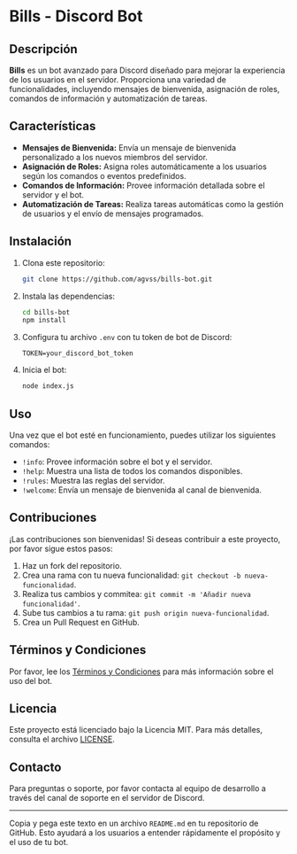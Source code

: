 # Bills - Discord Bot

## Descripción

**Bills** es un bot avanzado para Discord diseñado para mejorar la experiencia de los usuarios en el servidor. Proporciona una variedad de funcionalidades, incluyendo mensajes de bienvenida, asignación de roles, comandos de información y automatización de tareas.

## Características

- **Mensajes de Bienvenida:** Envía un mensaje de bienvenida personalizado a los nuevos miembros del servidor.
- **Asignación de Roles:** Asigna roles automáticamente a los usuarios según los comandos o eventos predefinidos.
- **Comandos de Información:** Provee información detallada sobre el servidor y el bot.
- **Automatización de Tareas:** Realiza tareas automáticas como la gestión de usuarios y el envío de mensajes programados.

## Instalación

1. Clona este repositorio:

    ```bash
    git clone https://github.com/agvss/bills-bot.git
    ```

2. Instala las dependencias:

    ```bash
    cd bills-bot
    npm install
    ```

3. Configura tu archivo `.env` con tu token de bot de Discord:

    ```plaintext
    TOKEN=your_discord_bot_token
    ```

4. Inicia el bot:

    ```bash
    node index.js
    ```

## Uso

Una vez que el bot esté en funcionamiento, puedes utilizar los siguientes comandos:

- `!info`: Provee información sobre el bot y el servidor.
- `!help`: Muestra una lista de todos los comandos disponibles.
- `!rules`: Muestra las reglas del servidor.
- `!welcome`: Envía un mensaje de bienvenida al canal de bienvenida.

## Contribuciones

¡Las contribuciones son bienvenidas! Si deseas contribuir a este proyecto, por favor sigue estos pasos:

1. Haz un fork del repositorio.
2. Crea una rama con tu nueva funcionalidad: `git checkout -b nueva-funcionalidad`.
3. Realiza tus cambios y commitea: `git commit -m 'Añadir nueva funcionalidad'`.
4. Sube tus cambios a tu rama: `git push origin nueva-funcionalidad`.
5. Crea un Pull Request en GitHub.

## Términos y Condiciones

Por favor, lee los [Términos y Condiciones](https://github.com/agvss/Terms-of-Service/blob/main/Terms%20of%20Service.pdf) para más información sobre el uso del bot.

## Licencia

Este proyecto está licenciado bajo la Licencia MIT. Para más detalles, consulta el archivo [LICENSE](https://github.com/tuusuario/bills-bot/blob/main/LICENSE).

## Contacto

Para preguntas o soporte, por favor contacta al equipo de desarrollo a través del canal de soporte en el servidor de Discord.

---

Copia y pega este texto en un archivo `README.md` en tu repositorio de GitHub. Esto ayudará a los usuarios a entender rápidamente el propósito y el uso de tu bot.

